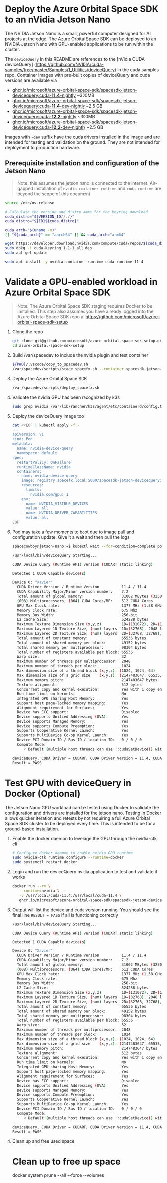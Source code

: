 # Deploy the Azure Orbital Space SDK to an nVidia Jetson Nano
The NVIDIA Jetson Nano is a small, powerful computer designed for AI projects at the edge. The Azure Orbital Space SDK can be deployed to an NVIDIA Jetson Nano with GPU-enabled applications to be run within the cluster.

The `deviceQuery` in this README are references to the [nVidia CUDA deviceQuery] (https://github.com/NVIDIA/cuda-samples/tree/master/Samples/1_Utilities/deviceQuery) in the cuda samples repo.  Container images with pre-built copies of deviceQuery and cuda versions are available via
* [ghcr.io/microsoft/azure-orbital-space-sdk/spacesdk-jetson-devicequery:cuda-**11.4**-nightly](https://github.com/microsoft/azure-orbital-space-sdk-core/pkgs/container/azure-orbital-space-sdk%2Fspacesdk-jetson-devicequery) ~300MB
* [ghcr.io/microsoft/azure-orbital-space-sdk/spacesdk-jetson-devicequery:cuda-**11.4**-dev-nightly](https://github.com/microsoft/azure-orbital-space-sdk-core/pkgs/container/azure-orbital-space-sdk%2Fspacesdk-jetson-devicequery) ~2.5 GB
* [ghcr.io/microsoft/azure-orbital-space-sdk/spacesdk-jetson-devicequery:cuda-**12.2**-nightly](https://github.com/microsoft/azure-orbital-space-sdk-core/pkgs/container/azure-orbital-space-sdk%2Fspacesdk-jetson-devicequery) ~300MB
* [ghcr.io/microsoft/azure-orbital-space-sdk/spacesdk-jetson-devicequery:cuda-**12.2**-dev-nightly](https://github.com/microsoft/azure-orbital-space-sdk-core/pkgs/container/azure-orbital-space-sdk%2Fspacesdk-jetson-devicequery) ~2.5 GB

Images with `-dev` suffix have the cuda drivers installed in the image and are intended for testing and validation on the ground.  They are not intended for deployment to production hardware.


## Prerequisite installation and configuration of the Jetson Nano
>Note: this assumes the jetson nano is connected to the internet.  Air-gapped installation of `nvidia-container-runtime` and `cuda-runtime` are beyond the scope of this document
```bash
source /etc/os-release

# Calculate the version and distro name for the keyring download
cuda_distro="${VERSION_ID//./}"
cuda_distro="${ID}${cuda_distro}"

cuda_arch="$(uname -m)"
[[ "${cuda_arch}" == "aarch64" ]] && cuda_arch="arm64"

wget https://developer.download.nvidia.com/compute/cuda/repos/${cuda_distro}/${cuda_arch}/cuda-keyring_1.1-1_all.deb
sudo dpkg -i cuda-keyring_1.1-1_all.deb
sudo apt-get update

sudo apt install -y nvidia-container-runtime cuda-runtime-11-4
```

# Validate a GPU-enabled workload in Azure Orbital Space SDK
>Note: The Azure Orbital Space SDK staging requires Docker to be installed.  This step also assumes you have already logged into the Azure Orbital Space SDK repo at https://github.com/microsoft/azure-orbital-space-sdk-setup

1. Clone the repo
	```bash
	git clone git@github.com:microsoft/azure-orbital-space-sdk-setup.git
	cd azure-orbital-space-sdk-setup
	```

1. Build /var/spacedev to include the nvidia plugin and test container
	```bash
	${PWD}/.vscode/copy_to_spacedev.sh
	/var/spacedev/scripts/stage_spacefx.sh --container spacesdk-jetson-devicequery:cuda-11.4-nightly --nvidia-gpu-plugin
	```

1. Deploy the Azure Orbital Space SDK
	```bash
	/var/spacedev/scripts/deploy_spacefx.sh
	```

1. Validate the nvidia GPU has been recognized by k3s
	```bash
	sudo grep nvidia /var/lib/rancher/k3s/agent/etc/containerd/config.toml
	```

1. Deploy the deviceQuery image tool
	```bash
    cat <<EOF | kubectl apply -f -
    ---
    apiVersion: v1
    kind: Pod
    metadata:
      name: nvidia-device-query
      namespace: default
    spec:
      restartPolicy: OnFailure
      runtimeClassName: nvidia
      containers:
      - name: nvidia-device-query
        image: registry.spacefx.local:5000/spacesdk-jetson-devicequery:cuda-11.4-nightly
        resources:
          limits:
            nvidia.com/gpu: 1
        env:
        - name: NVIDIA_VISIBLE_DEVICES
          value: all
        - name: NVIDIA_DRIVER_CAPABILITIES
          value: all
    EOF
	```

1. Pod may take a few moments to boot due to image pull and configuration update.  Give it a wait and then pull the logs
	```bash
    spacecowboy@jetson-nano:~$ kubectl wait --for=condition=complete pod/nvidia-device-query --timeout=300s && kubectl logs nvidia-device-query

	/usr/local/bin/deviceQuery Starting...

	CUDA Device Query (Runtime API) version (CUDART static linking)

	Detected 1 CUDA Capable device(s)

	Device 0: "Xavier"
	  CUDA Driver Version / Runtime Version          11.4 / 11.4
	  CUDA Capability Major/Minor version number:    7.2
	  Total amount of global memory:                 31002 MBytes (32508235776 bytes)
	  (008) Multiprocessors, (064) CUDA Cores/MP:    512 CUDA Cores
	  GPU Max Clock rate:                            1377 MHz (1.38 GHz)
	  Memory Clock rate:                             675 Mhz
	  Memory Bus Width:                              256-bit
	  L2 Cache Size:                                 524288 bytes
	  Maximum Texture Dimension Size (x,y,z)         1D=(131072), 2D=(131072, 65536), 3D=(16384, 16384, 16384)
	  Maximum Layered 1D Texture Size, (num) layers  1D=(32768), 2048 layers
	  Maximum Layered 2D Texture Size, (num) layers  2D=(32768, 32768), 2048 layers
	  Total amount of constant memory:               65536 bytes
	  Total amount of shared memory per block:       49152 bytes
	  Total shared memory per multiprocessor:        98304 bytes
	  Total number of registers available per block: 65536
	  Warp size:                                     32
	  Maximum number of threads per multiprocessor:  2048
	  Maximum number of threads per block:           1024
	  Max dimension size of a thread block (x,y,z): (1024, 1024, 64)
	  Max dimension size of a grid size    (x,y,z): (2147483647, 65535, 65535)
	  Maximum memory pitch:                          2147483647 bytes
	  Texture alignment:                             512 bytes
	  Concurrent copy and kernel execution:          Yes with 1 copy engine(s)
	  Run time limit on kernels:                     No
	  Integrated GPU sharing Host Memory:            Yes
	  Support host page-locked memory mapping:       Yes
	  Alignment requirement for Surfaces:            Yes
	  Device has ECC support:                        Disabled
	  Device supports Unified Addressing (UVA):      Yes
	  Device supports Managed Memory:                Yes
	  Device supports Compute Preemption:            Yes
	  Supports Cooperative Kernel Launch:            Yes
	  Supports MultiDevice Co-op Kernel Launch:      Yes
	  Device PCI Domain ID / Bus ID / location ID:   0 / 0 / 0
	  Compute Mode:
		 < Default (multiple host threads can use ::cudaSetDevice() with device simultaneously) >

	deviceQuery, CUDA Driver = CUDART, CUDA Driver Version = 11.4, CUDA Runtime Version = 11.4, NumDevs = 1
	Result = PASS
	```

# Test GPU with deviceQuery in Docker (Optional)
The Jetson Nano GPU workload can be tested using Docker to validate the configuration and drivers are installed for the jetson nano.  Testing in Docker allows quicker iteration and retests by not requiring a full Azure Orbital Space SDK cluster to be deployed every time.  This is intended to be for a ground-based installation.

1. Enable the docker daemon to leverage the GPU through the nvidia-ctk cli
	```bash
	# Configure docker daemon to enable nvidia GPU runtime
	sudo nvidia-ctk runtime configure --runtime=docker
	sudo systemctl restart docker
	```

1. Login and run the deviceQuery nvidia application to test and validate it works
	```bash
	docker run --rm \
       --runtime=nvidia \
       -v /usr/local/cuda-11.4:/usr/local/cuda-11.4 \
       ghcr.io/microsoft/azure-orbital-space-sdk/spacesdk-jetson-devicequery:cuda-11.4-nightly
	```

1. Output will list the device and cuda version running.  You should see the final line `RESULT = PASS` if all is functioning correctly
	```bash
	/usr/local/bin/deviceQuery Starting...

	CUDA Device Query (Runtime API) version (CUDART static linking)

	Detected 1 CUDA Capable device(s)

	Device 0: "Xavier"
	  CUDA Driver Version / Runtime Version          11.4 / 11.4
	  CUDA Capability Major/Minor version number:    7.2
	  Total amount of global memory:                 31002 MBytes (32508235776 bytes)
	  (008) Multiprocessors, (064) CUDA Cores/MP:    512 CUDA Cores
	  GPU Max Clock rate:                            1377 MHz (1.38 GHz)
	  Memory Clock rate:                             675 Mhz
	  Memory Bus Width:                              256-bit
	  L2 Cache Size:                                 524288 bytes
	  Maximum Texture Dimension Size (x,y,z)         1D=(131072), 2D=(131072, 65536), 3D=(16384, 16384, 16384)
	  Maximum Layered 1D Texture Size, (num) layers  1D=(32768), 2048 layers
	  Maximum Layered 2D Texture Size, (num) layers  2D=(32768, 32768), 2048 layers
	  Total amount of constant memory:               65536 bytes
	  Total amount of shared memory per block:       49152 bytes
	  Total shared memory per multiprocessor:        98304 bytes
	  Total number of registers available per block: 65536
	  Warp size:                                     32
	  Maximum number of threads per multiprocessor:  2048
	  Maximum number of threads per block:           1024
	  Max dimension size of a thread block (x,y,z): (1024, 1024, 64)
	  Max dimension size of a grid size    (x,y,z): (2147483647, 65535, 65535)
	  Maximum memory pitch:                          2147483647 bytes
	  Texture alignment:                             512 bytes
	  Concurrent copy and kernel execution:          Yes with 1 copy engine(s)
	  Run time limit on kernels:                     No
	  Integrated GPU sharing Host Memory:            Yes
	  Support host page-locked memory mapping:       Yes
	  Alignment requirement for Surfaces:            Yes
	  Device has ECC support:                        Disabled
	  Device supports Unified Addressing (UVA):      Yes
	  Device supports Managed Memory:                Yes
	  Device supports Compute Preemption:            Yes
	  Supports Cooperative Kernel Launch:            Yes
	  Supports MultiDevice Co-op Kernel Launch:      Yes
	  Device PCI Domain ID / Bus ID / location ID:   0 / 0 / 0
	  Compute Mode:
		 < Default (multiple host threads can use ::cudaSetDevice() with device simultaneously) >

	deviceQuery, CUDA Driver = CUDART, CUDA Driver Version = 11.4, CUDA Runtime Version = 11.4, NumDevs = 1
	Result = PASS

	```

1. Clean up and free used space
	# Clean up to free up space
	docker system prune --all --force --volumes
	```
